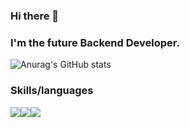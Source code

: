 ### Hi there 👋 
### I'm the future Backend Developer.
![Anurag's GitHub stats](https://github-readme-stats.vercel.app/api?username=jtiger0303&show_icons=true&theme=cobalt)


### Skills/languages
<img src="https://img.shields.io/badge/Spring-6DB33F?style=flat-square&logo=Spring&logoColor=green"/><img src="https://img.shields.io/badge/Java-007396?style=flat-square&logo=Java&logoColor=blue"/><img src="https://img.shields.io/badge/C++-00599C?style=flat-square&logo=C++&logoColor=black"/>

